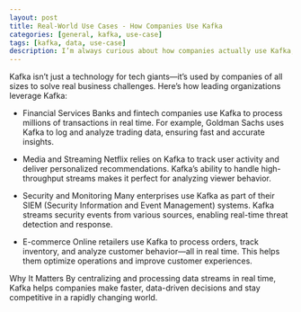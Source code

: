 ```yaml
---
layout: post
title: Real-World Use Cases - How Companies Use Kafka
categories: [general, kafka, use-case]
tags: [kafka, data, use-case]
description: I’m always curious about how companies actually use Kafka, so I looked into some real-life examples. Here’s what I found and why it matters for anyone working with data.
---
```


Kafka isn’t just a technology for tech giants—it’s used by companies of all sizes to solve real business challenges. Here’s how leading organizations leverage Kafka:

- Financial Services
  Banks and fintech companies use Kafka to process millions of transactions in real time. For example, Goldman Sachs uses Kafka to log and analyze trading data, ensuring fast and accurate insights.

- Media and Streaming
  Netflix relies on Kafka to track user activity and deliver personalized recommendations. Kafka’s ability to handle high-throughput streams makes it perfect for analyzing viewer behavior.

- Security and Monitoring
  Many enterprises use Kafka as part of their SIEM (Security Information and Event Management) systems. Kafka streams security events from various sources, enabling real-time threat detection and response.

- E-commerce
  Online retailers use Kafka to process orders, track inventory, and analyze customer behavior—all in real time. This helps them optimize operations and improve customer experiences.

Why It Matters
By centralizing and processing data streams in real time, Kafka helps companies make faster, data-driven decisions and stay competitive in a rapidly changing world.
